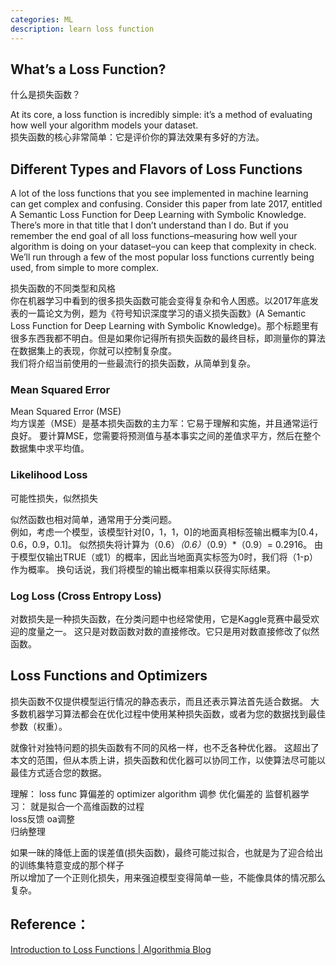```yaml
---
categories: ML
description: learn loss function
---
```


What’s a Loss Function?
---
什么是损失函数？

At its core, a loss function is incredibly simple: it’s a method of evaluating how well your algorithm models your dataset.  
损失函数的核心非常简单：它是评价你的算法效果有多好的方法。

Different Types and Flavors of Loss Functions
---
A lot of the loss functions that you see implemented in machine learning can get complex and confusing. Consider this paper from late 2017, entitled A Semantic Loss Function for Deep Learning with Symbolic Knowledge. There’s more in that title that I don’t understand than I do. But if you remember the end goal of all loss functions–measuring how well your algorithm is doing on your dataset–you can keep that complexity in check.  
We’ll run through a few of the most popular loss functions currently being used, from simple to more complex.

损失函数的不同类型和风格  
你在机器学习中看到的很多损失函数可能会变得复杂和令人困惑。以2017年底发表的一篇论文为例，题为《符号知识深度学习的语义损失函数》(A Semantic Loss Function for Deep Learning with Symbolic Knowledge)。那个标题里有很多东西我都不明白。但是如果你记得所有损失函数的最终目标，即测量你的算法在数据集上的表现，你就可以控制复杂度。  
我们将介绍当前使用的一些最流行的损失函数，从简单到复杂。

### Mean Squared Error

Mean Squared Error (MSE)   
均方误差（MSE）是基本损失函数的主力军：它易于理解和实施，并且通常运行良好。 要计算MSE，您需要将预测值与基本事实之间的差值求平方，然后在整个数据集中求平均值。

### Likelihood Loss

可能性损失，似然损失

似然函数也相对简单，通常用于分类问题。  
例如，考虑一个模型，该模型针对[0，1，1，0]的地面真相标签输出概率为[0.4，0.6，0.9，0.1]。 似然损失将计算为（0.6）*（0.6）*（0.9）*（0.9）= 0.2916。 由于模型仅输出TRUE（或1）的概率，因此当地面真实标签为0时，我们将（1-p）作为概率。 换句话说，我们将模型的输出概率相乘以获得实际结果。

### Log Loss (Cross Entropy Loss)

对数损失是一种损失函数，在分类问题中也经常使用，它是Kaggle竞赛中最受欢迎的度量之一。 这只是对数函数对数的直接修改。它只是用对数直接修改了似然函数。

Loss Functions and Optimizers
---

损失函数不仅提供模型运行情况的静态表示，而且还表示算法首先适合数据。 大多数机器学习算法都会在优化过程中使用某种损失函数，或者为您的数据找到最佳参数（权重）。

就像针对独特问题的损失函数有不同的风格一样，也不乏各种优化器。 这超出了本文的范围，但从本质上讲，损失函数和优化器可以协同工作，以使算法尽可能以最佳方式适合您的数据。


理解：
loss func 算偏差的
optimizer algorithm 调参 优化偏差的
监督机器学习： 就是拟合一个高维函数的过程  
loss反馈 oa调整  
归纳整理

如果一昧的降低上面的误差值(损失函数)，最终可能过拟合，也就是为了迎合给出的训练集特意变成的那个样子  
所以增加了一个正则化损失，用来强迫模型变得简单一些，不能像具体的情况那么复杂。

Reference：
---
[Introduction to Loss Functions | Algorithmia Blog](https://algorithmia.com/blog/introduction-to-loss-functions)